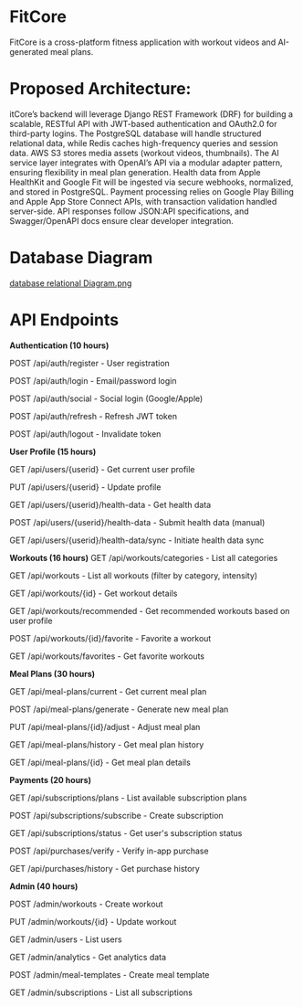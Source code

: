 # FitCore
FitCore is a cross-platform fitness application with workout videos and AI-generated meal plans. 
# Proposed Architecture:
itCore’s backend will leverage Django REST Framework (DRF) for building a scalable, RESTful API with JWT-based authentication and OAuth2.0 for third-party logins. The PostgreSQL database will handle structured relational data, while Redis caches high-frequency queries and session data. AWS S3 stores media assets (workout videos, thumbnails). The AI service layer integrates with OpenAI’s API  via a modular adapter pattern, ensuring flexibility in meal plan generation. Health data from Apple HealthKit and Google Fit will be ingested via secure webhooks, normalized, and stored in PostgreSQL. Payment processing relies on Google Play Billing and Apple App Store Connect APIs, with transaction validation handled server-side. API responses follow JSON:API specifications, and Swagger/OpenAPI docs ensure clear developer integration. 
# Database Diagram
[database relational Diagram.png](https://github.com/Jilan5/FitCore/blob/main/database%20relational%20Diagram.png)
# API Endpoints

**Authentication (10 hours)**

POST /api/auth/register - User registration

POST /api/auth/login - Email/password login

POST /api/auth/social - Social login (Google/Apple)

POST /api/auth/refresh - Refresh JWT token

POST /api/auth/logout - Invalidate token

**User Profile (15 hours)**

GET /api/users/{userid} - Get current user profile

PUT /api/users/{userid} - Update profile

GET /api/users/{userid}/health-data - Get health data

POST /api/users/{userid}/health-data - Submit health data (manual)

GET /api/users/{userid}/health-data/sync - Initiate health data sync

**Workouts (16 hours)**
GET /api/workouts/categories - List all categories

GET /api/workouts - List all workouts (filter by category, intensity)

GET /api/workouts/{id} - Get workout details

GET /api/workouts/recommended - Get recommended workouts based on user profile

POST /api/workouts/{id}/favorite - Favorite a workout

GET /api/workouts/favorites - Get favorite workouts

**Meal Plans (30 hours)**

GET /api/meal-plans/current - Get current meal plan

POST /api/meal-plans/generate - Generate new meal plan

PUT /api/meal-plans/{id}/adjust - Adjust meal plan

GET /api/meal-plans/history - Get meal plan history

GET /api/meal-plans/{id} - Get meal plan details

**Payments (20 hours)**

GET /api/subscriptions/plans - List available subscription plans

POST /api/subscriptions/subscribe - Create subscription

GET /api/subscriptions/status - Get user's subscription status

POST /api/purchases/verify - Verify in-app purchase

GET /api/purchases/history - Get purchase history

**Admin (40 hours)**

POST /admin/workouts - Create workout

PUT /admin/workouts/{id} - Update workout

GET /admin/users - List users

GET /admin/analytics - Get analytics data

POST /admin/meal-templates - Create meal template

GET /admin/subscriptions - List all subscriptions
